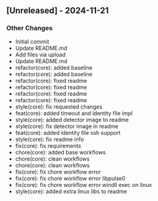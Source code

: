 ## [Unreleased] - 2024-11-21

### Other Changes

- Initial commit
- Update README.md
- Add files via upload
- Update README.md
- refactor(core): added baseline
- refactor(core): added baseline
- refactor(core): fixed readme
- refactor(core): fixed readme
- refactor(core): fixed readme
- refactor(core): fixed readme
- style(core): fix requested changes
- feat(core): added timeout and identity file impl
- style(core): added detector image to readme
- style(core): fix detector image in readme
- feat(core): added identity file ssh support
- style(core): fix readme info
- fix(core): fix requirements
- chore(core): added base workflows
- chore(core): clean workflows
- chore(core): clean workflows
- fix(core): fix chore workflow error
- fix(core): fix chore workflow error libpulse0
- fix(core): fix chore workflow error windll exec on linux
- style(core): added extra linux libs to readme
